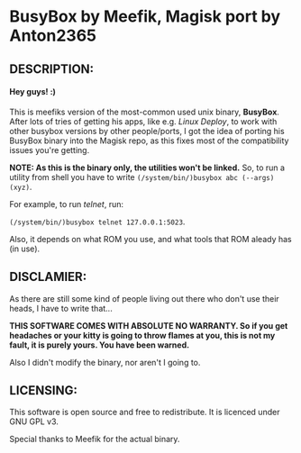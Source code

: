 # BusyBox by Meefik, Magisk port by Anton2365

## DESCRIPTION:

#### Hey guys! :)

This is meefiks version of the most-common used unix binary, **BusyBox**.
After lots of tries of getting his apps, like e.g. *Linux Deploy*, to work with other busybox versions by other people/ports, I got the idea of porting his BusyBox binary into the Magisk repo, as this fixes most of the compatibility issues you're getting.

**NOTE: As this is the binary only, the utilities won't be linked.** So, to run a utility from shell you have to write
`(/system/bin/)busybox abc (--args) (xyz)`.

For example, to run *telnet*, run:

`(/system/bin/)busybox telnet 127.0.0.1:5023`.

Also, it depends on what ROM you use, and what tools that ROM aleady has (in use).

## DISCLAMIER:

As there are still some kind of people living out there who don't use their heads, I have to write that...

**THIS SOFTWARE COMES WITH ABSOLUTE NO WARRANTY. So if you get headaches or your kitty is going to throw flames at you, this is not my fault, it is purely yours. You have been warned.**

Also I didn't modify the binary, nor aren't I going to.

## LICENSING:

This software is open source and free to redistribute. It is licenced under GNU GPL v3.

Special thanks to Meefik for the actual binary.
